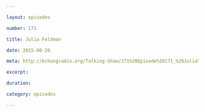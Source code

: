 ```yaml
---

layout: episodes

number: 171

title: Julia Feldman

date: 2015-08-20

meta: http://kchungradio.org/Talking-Show/171%20Episode%20171_%20Julia%20Feldman.mp3

excerpt: 

duration: 

category: episodes

---
```


